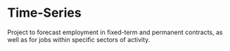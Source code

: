 # Time-Series
Project to forecast employment in fixed-term and permanent contracts, as well as for jobs within specific sectors of activity.
